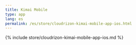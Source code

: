 ```yaml
---
title: Kimai Mobile
type: app 
lang: es
permalink: /es/store/cloudrizon-kimai-mobile-app-ios.html
---
```


{% include store/cloudrizon-kimai-mobile-app-ios.md %}

